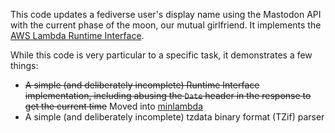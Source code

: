 This code updates a fediverse user's display name using the Mastodon API with the current phase of the moon, our mutual girlfriend.
It implements the [AWS Lambda Runtime Interface](https://docs.aws.amazon.com/lambda/latest/dg/runtimes-api.html).

While this code is very particular to a specific task, it demonstrates a few things:

* ~~A simple (and deliberately incomplete) Runtime Interface implementation, including abusing the `Date` header in the response to get the current time~~ Moved into [minlambda](https://docs.rs/minlambda)
* A simple (and deliberately incomplete) tzdata binary format (TZif) parser

